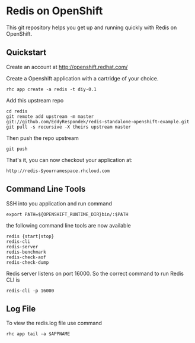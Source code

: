 Redis on OpenShift
==================

This git repository helps you get up and running quickly with Redis on OpenShift.


Quickstart
----------------------------

Create an account at http://openshift.redhat.com/

Create a Openshift application with a cartridge of your choice.

    rhc app create -a redis -t diy-0.1

Add this upstream repo

    cd redis
    git remote add upstream -m master git://github.com/EddyRespondek/redis-standalone-openshift-example.git
    git pull -s recursive -X theirs upstream master
    
Then push the repo upstream

    git push

That's it, you can now checkout your application at:

    http://redis-$yournamespace.rhcloud.com


Command Line Tools
----------------------------

SSH into you application and run command

    export PATH=${OPENSHIFT_RUNTIME_DIR}bin/:$PATH

the following command line tools are now available

    redis {start|stop}
    redis-cli
    redis-server
    redis-benchmark
    redis-check-aof
    redis-check-dump

Redis server listens on port 16000. So the correct command to run Redis CLI is

    redis-cli -p 16000


Log File
----------------------------

To view the redis.log file use command

    rhc app tail -a $APPNAME